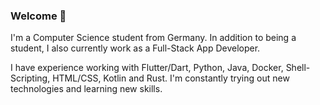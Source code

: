 ### Welcome 👋
I'm a Computer Science student from Germany. In addition to being a student, I also currently work as a Full-Stack App Developer.

I have experience working with Flutter/Dart, Python, Java, Docker, Shell-Scripting, HTML/CSS, Kotlin and Rust.
I'm constantly trying out new technologies and learning new skills.
